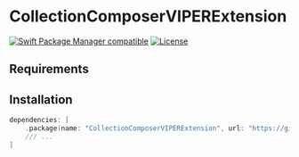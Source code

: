 # CollectionComposerVIPERExtension

[![Swift Package Manager compatible](https://img.shields.io/badge/Swift_Package_Manager-compatible-orange)](https://swift.org/package-manager/)
[![License](https://img.shields.io/badge/license-MIT-blue.svg)](https://opensource.org/licenses/mit)

## Requirements

## Installation

```swift
dependencies: [
    .package(name: "CollectionComposerVIPERExtension", url: "https://github.com/0x0c/CollectionComposerVIPERExtension.git", from: "1.0.0"),
    /// ...
]
```
